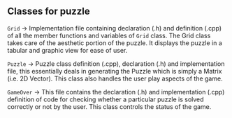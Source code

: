 ## Classes for puzzle

`Grid` -> Implementation file containing declaration (.h) and definition (.cpp) of all the member functions and variables of `Grid` class. The Grid class takes care of the aesthetic portion of the puzzle. It displays the puzzle in a tabular and graphic view for ease of user.

`Puzzle` -> Puzzle class definition (.cpp), declaration (.h) and implementation file, this essentially deals in generating the Puzzle which is simply a Matrix (i.e. 2D Vector). This class also handles the user play aspects of the game.

`GameOver` -> This file contains the declaration (.h) and implementation (.cpp) definition of code for checking whether a particular puzzle is solved correctly or not by the user. This class controls the status of the game.
